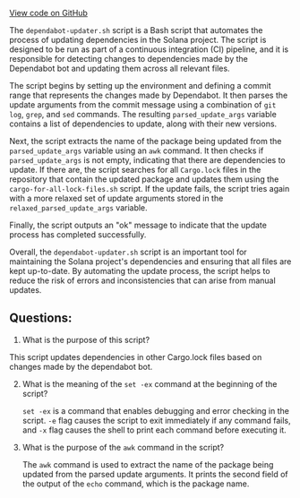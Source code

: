 [View code on GitHub](https://github.com/solana-labs/solana/blob/master/ci/dependabot-updater.sh)

The `dependabot-updater.sh` script is a Bash script that automates the process of updating dependencies in the Solana project. The script is designed to be run as part of a continuous integration (CI) pipeline, and it is responsible for detecting changes to dependencies made by the Dependabot bot and updating them across all relevant files.

The script begins by setting up the environment and defining a commit range that represents the changes made by Dependabot. It then parses the update arguments from the commit message using a combination of `git log`, `grep`, and `sed` commands. The resulting `parsed_update_args` variable contains a list of dependencies to update, along with their new versions.

Next, the script extracts the name of the package being updated from the `parsed_update_args` variable using an `awk` command. It then checks if `parsed_update_args` is not empty, indicating that there are dependencies to update. If there are, the script searches for all `Cargo.lock` files in the repository that contain the updated package and updates them using the `cargo-for-all-lock-files.sh` script. If the update fails, the script tries again with a more relaxed set of update arguments stored in the `relaxed_parsed_update_args` variable.

Finally, the script outputs an "ok" message to indicate that the update process has completed successfully.

Overall, the `dependabot-updater.sh` script is an important tool for maintaining the Solana project's dependencies and ensuring that all files are kept up-to-date. By automating the update process, the script helps to reduce the risk of errors and inconsistencies that can arise from manual updates.
## Questions: 
 1. What is the purpose of this script?
   
   This script updates dependencies in other Cargo.lock files based on changes made by the dependabot bot.

2. What is the meaning of the `set -ex` command at the beginning of the script?
   
   `set -ex` is a command that enables debugging and error checking in the script. `-e` flag causes the script to exit immediately if any command fails, and `-x` flag causes the shell to print each command before executing it.

3. What is the purpose of the `awk` command in the script?
   
   The `awk` command is used to extract the name of the package being updated from the parsed update arguments. It prints the second field of the output of the `echo` command, which is the package name.